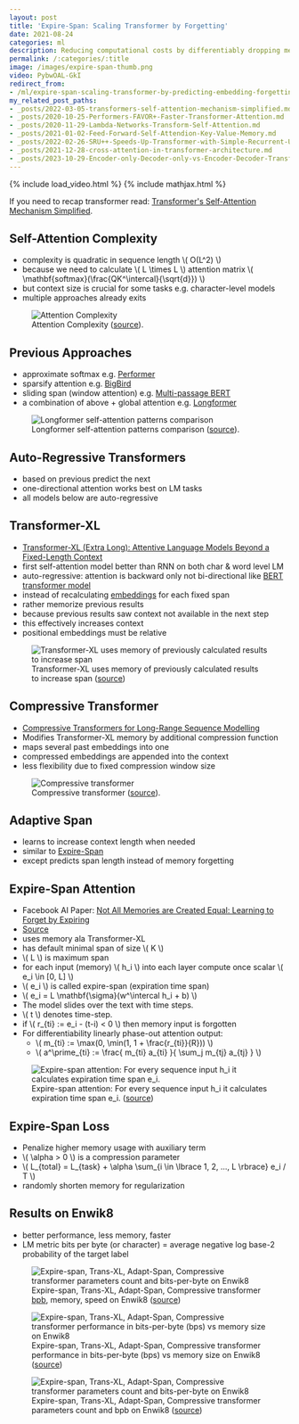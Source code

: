 ```yaml
---
layout: post
title: 'Expire-Span: Scaling Transformer by Forgetting'
date: 2021-08-24
categories: ml
description: Reducing computational costs by differentiably dropping memorized embeddings from self-attention context.
permalink: /:categories/:title
image: /images/expire-span-thumb.png
video: PybwOAL-GkI
redirect_from:
- /ml/expire-span-scaling-transformer-by-predicting-embedding-forgetting
my_related_post_paths:
- _posts/2022-03-05-transformers-self-attention-mechanism-simplified.md
- _posts/2020-10-25-Performers-FAVOR+-Faster-Transformer-Attention.md
- _posts/2020-11-29-Lambda-Networks-Transform-Self-Attention.md
- _posts/2021-01-02-Feed-Forward-Self-Attendion-Key-Value-Memory.md
- _posts/2022-02-26-SRU++-Speeds-Up-Transformer-with-Simple-Recurrent-Unit-RNN.md
- _posts/2021-12-28-cross-attention-in-transformer-architecture.md
- _posts/2023-10-29-Encoder-only-Decoder-only-vs-Encoder-Decoder-Transfomer.md
---
```




{% include load_video.html %}
{% include mathjax.html %}

If you need to recap transformer read: [Transformer's Self-Attention Mechanism Simplified](/ml/transformers-self-attention-mechanism-simplified).


## Self-Attention Complexity
- complexity is quadratic in sequence length \\( O(L^2) \\)
- because we need to calculate \\( L \times L \\) attention matrix \\( \mathbf{softmax}(\frac{QK^\intercal}{\sqrt{d}}) \\)
- but context size is crucial for some tasks e.g. character-level models
- multiple approaches already exits

<figure class="figure">
    <img
        class="figure-img img-fluid rounded lazyload"
        alt="Attention Complexity"
        data-src="/images/expire-span-attention-complexity.png"
        style="max-width: 500px">
    <figcaption class="figure-caption">
        Attention Complexity (<a href="https://arxiv.org/pdf/2009.14794.pdf">source</a>).
    </figcaption>
</figure>



## Previous Approaches
- approximate softmax e.g. [Performer](/ml/Performers-FAVOR+-Faster-Transformer-Attention)
- sparsify attention e.g. [BigBird](https://arxiv.org/pdf/2007.14062.pdf)
- sliding span (window attention) e.g. [Multi-passage BERT](https://aclanthology.org/D19-1599.pdf)
- a combination of above + global attention e.g. [Longformer](https://arxiv.org/pdf/2004.05150.pdf)

<figure class="figure">
    <img
        class="figure-img img-fluid rounded lazyload"
        alt="Longformer self-attention patterns comparison"
        data-src="/images/longformer-attention-patterns.png"
        style="max-width: 500px">
    <figcaption class="figure-caption">
        Longformer self-attention patterns comparison (<a href="https://arxiv.org/pdf/2004.05150.pdf">source</a>).
    </figcaption>
</figure>

## Auto-Regressive Transformers
- based on previous predict the next
- one-directional attention works best on LM tasks
- all models below are auto-regressive

## Transformer-XL
- [Transformer-XL (Extra Long): Attentive Language Models Beyond a Fixed-Length Context](https://aclanthology.org/P19-1285.pdf)
- first self-attention model better than RNN on both char & word level LM
- auto-regressive: attention is backward only not bi-directional like [BERT transformer model](/ml/transformers-self-attention-mechanism-simplified)
- instead of recalculating [embeddings](/ml/Embeddings-in-Machine-Learning-Explained) for each fixed span
- rather memorize previous results
- because previous results saw context not available in the next step
- this effectively increases context
- positional embeddings must be relative

<figure class="figure">
    <img
        class="figure-img img-fluid rounded lazyload"
        alt="Transformer-XL uses memory of previously calculated results to increase span"
        data-src="/images/transformer-xl-memory-attention.png"
        style="max-width: 500px">
    <figcaption class="figure-caption">
        Transformer-XL uses memory of previously calculated results to increase span
        (<a href="https://aclanthology.org/P19-1285.pdf">source</a>)
    </figcaption>
</figure>


## Compressive Transformer
- [Compressive Transformers for Long-Range Sequence Modelling](https://arxiv.org/pdf/1911.05507.pdf)
- Modifies Transformer-XL memory by additional compression function
- maps several past embeddings into one
- compressed embeddings are appended into the context
- less flexibility due to fixed compression window size

<figure class="figure">
    <img
        class="figure-img img-fluid rounded lazyload"
        alt="Compressive transformer"
        data-src="/images/expire-span-compressive-transformer.png"
        style="max-width: 500px">
    <figcaption class="figure-caption">
        Compressive transformer (<a href="https://arxiv.org/pdf/1911.05507.pdf">source</a>).
    </figcaption>
</figure>


## Adaptive Span
- learns to increase context length when needed
- similar to [Expire-Span](#expire-span-attention)
- except predicts span length instead of memory forgetting


## Expire-Span Attention
- Facebook AI Paper: [Not All Memories are Created Equal: Learning to Forget by Expiring](https://arxiv.org/abs/2105.06548)
- [Source](https://github.com/facebookresearch/transformer-sequential/blob/main/models/expire_span.py)
- uses memory ala Transformer-XL
- has default minimal span of size \\( K \\)
- \\( L \\) is maximum span
- for each input (memory) \\( h_i \\) into each layer compute once scalar \\( e_i \in [0, L] \\)
- \\( e_i \\) is called expire-span (expiration time span)
- \\( e_i = L \mathbf{\sigma}(w^\intercal h_i + b) \\)
- The model slides over the text with time steps.
- \\( t \\) denotes time-step.
- if \\( r_{ti} := e_i - (t-i) < 0 \\) then memory input is forgotten
- For differentiability linearly phase-out attention output:
  - \\( m_{ti} := \max(0, \min(1, 1 + \frac{r_{ti}}{R})) \\)
  - \\( a^\prime_{ti} := \frac{ m_{ti} a_{ti} }{ \sum_j m_{tj} a_{tj} } \\)

<figure class="figure">
    <img
        class="figure-img img-fluid rounded lazyload"
        alt="Expire-span attention: For every sequence input h_i it calculates expiration time span e_i."
        data-src="/images/expire-span-attention.png"
        style="max-width: 500px">
    <figcaption class="figure-caption">
        Expire-span attention: For every sequence input h_i it calculates expiration time span e_i.
        (<a href="https://arxiv.org/abs/2105.06548">source</a>)
    </figcaption>
</figure>

## Expire-Span Loss
- Penalize higher memory usage with auxiliary term
- \\( \alpha > 0 \\) is a compression parameter
- \\( L_{total} = L_{task} + \alpha \sum_{i \in \lbrace 1, 2, ..., L \rbrace} e_i / T \\)
- randomly shorten memory for regularization


## Results on Enwik8
- better performance, less memory, faster
- LM metric bits per byte (or character) = average negative log base-2 probability of the target label

<figure class="figure">
    <img
        class="figure-img img-fluid rounded lazyload"
        alt="Expire-span, Trans-XL, Adapt-Span, Compressive transformer parameters count and bits-per-byte on Enwik8"
        data-src="/images/expire-span-results-enwik8-summary.png"
        style="max-width: 500px">
    <figcaption class="figure-caption">
        Expire-span, Trans-XL, Adapt-Span, Compressive transformer <a href="/ml/bits-per-byte-and-bits-per-character">bpb</a>, memory, speed on Enwik8
        (<a href="https://arxiv.org/abs/2105.06548">source</a>)
    </figcaption>
</figure>


<figure class="figure">
    <img
        class="figure-img img-fluid rounded lazyload"
        alt="Expire-span, Trans-XL, Adapt-Span, Compressive transformer performance in bits-per-byte (bps) vs memory size on Enwik8"
        data-src="/images/expire-span-results-enwik8.png"
        style="max-width: 500px">
    <figcaption class="figure-caption">
        Expire-span, Trans-XL, Adapt-Span, Compressive transformer performance in bits-per-byte (bps) vs memory size on Enwik8
        (<a href="https://arxiv.org/abs/2105.06548">source</a>)
    </figcaption>
</figure>


<figure class="figure">
    <img
        class="figure-img img-fluid rounded lazyload"
        alt="Expire-span, Trans-XL, Adapt-Span, Compressive transformer parameters count and bits-per-byte on Enwik8"
        data-src="/images/expire-span-results-enwik8-2.png"
        style="max-width: 500px">
    <figcaption class="figure-caption">
        Expire-span, Trans-XL, Adapt-Span, Compressive transformer parameters count and bpb on Enwik8
        (<a href="https://arxiv.org/abs/2105.06548">source</a>)
    </figcaption>
</figure>

